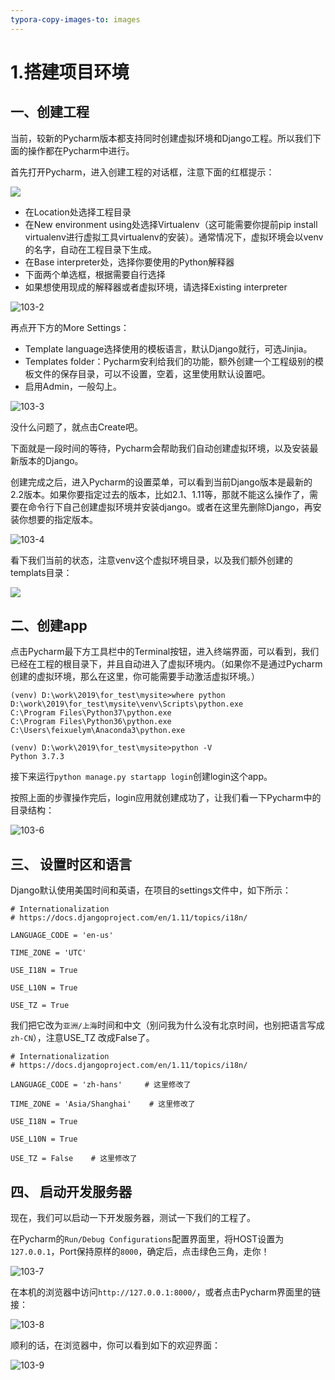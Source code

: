 ```yaml
---
typora-copy-images-to: images
---
```


# 1.搭建项目环境

## 一、创建工程

当前，较新的Pycharm版本都支持同时创建虚拟环境和Django工程。所以我们下面的操作都在Pycharm中进行。

首先打开Pycharm，进入创建工程的对话框，注意下面的红框提示：

![](images/103-1.png)

- 在Location处选择工程目录
- 在New environment using处选择Virtualenv（这可能需要你提前pip install virtualenv进行虚拟工具virtualenv的安装）。通常情况下，虚拟环境会以venv的名字，自动在工程目录下生成。
- 在Base interpreter处，选择你要使用的Python解释器
- 下面两个单选框，根据需要自行选择
- 如果想使用现成的解释器或者虚拟环境，请选择Existing interpreter

![103-2](images/103-2-1597045659401.png)

再点开下方的More Settings：

- Template language选择使用的模板语言，默认Django就行，可选Jinjia。
- Templates folder：Pycharm安利给我们的功能，额外创建一个工程级别的模板文件的保存目录，可以不设置，空着，这里使用默认设置吧。
- 启用Admin，一般勾上。

![103-3](images/103-3-1597045492770.png)

没什么问题了，就点击Create吧。

下面就是一段时间的等待，Pycharm会帮助我们自动创建虚拟环境，以及安装最新版本的Django。

创建完成之后，进入Pycharm的设置菜单，可以看到当前Django版本是最新的2.2版本。如果你要指定过去的版本，比如2.1、1.11等，那就不能这么操作了，需要在命令行下自己创建虚拟环境并安装django。或者在这里先删除Django，再安装你想要的指定版本。

![103-4](images/103-4.png)

看下我们当前的状态，注意venv这个虚拟环境目录，以及我们额外创建的templats目录：

![](images/103-5.png)

## 二、创建app

点击Pycharm最下方工具栏中的Terminal按钮，进入终端界面，可以看到，我们已经在工程的根目录下，并且自动进入了虚拟环境内。（如果你不是通过Pycharm创建的虚拟环境，那么在这里，你可能需要手动激活虚拟环境。）

```
(venv) D:\work\2019\for_test\mysite>where python
D:\work\2019\for_test\mysite\venv\Scripts\python.exe
C:\Program Files\Python37\python.exe
C:\Program Files\Python36\python.exe
C:\Users\feixuelym\Anaconda3\python.exe

(venv) D:\work\2019\for_test\mysite>python -V
Python 3.7.3
```

接下来运行`python manage.py startapp login`创建login这个app。

按照上面的步骤操作完后，login应用就创建成功了，让我们看一下Pycharm中的目录结构：

![103-6](images/103-6.png)

## 三、 设置时区和语言

Django默认使用美国时间和英语，在项目的settings文件中，如下所示：

```
# Internationalization
# https://docs.djangoproject.com/en/1.11/topics/i18n/

LANGUAGE_CODE = 'en-us'

TIME_ZONE = 'UTC'

USE_I18N = True

USE_L10N = True

USE_TZ = True
```

我们把它改为`亚洲/上海`时间和中文（别问我为什么没有北京时间，也别把语言写成`zh-CN`），注意USE_TZ 改成False了。

```
# Internationalization
# https://docs.djangoproject.com/en/1.11/topics/i18n/

LANGUAGE_CODE = 'zh-hans'     # 这里修改了

TIME_ZONE = 'Asia/Shanghai'    # 这里修改了

USE_I18N = True

USE_L10N = True

USE_TZ = False    # 这里修改了
```

## 四、 启动开发服务器

现在，我们可以启动一下开发服务器，测试一下我们的工程了。

在Pycharm的`Run/Debug Configurations`配置界面里，将HOST设置为`127.0.0.1`，Port保持原样的`8000`，确定后，点击绿色三角，走你！

![103-7](images/103-7.png)

在本机的浏览器中访问`http://127.0.0.1:8000/`，或者点击Pycharm界面里的链接：

![103-8](images/103-8.png)

顺利的话，在浏览器中，你可以看到如下的欢迎界面：

![103-9](images/103-9.png)
